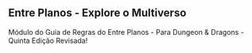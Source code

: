 ## Entre Planos - Explore o Multiverso
Módulo do Guia de Regras do Entre Planos - Para Dungeon & Dragons - Quinta Edição Revisada!

